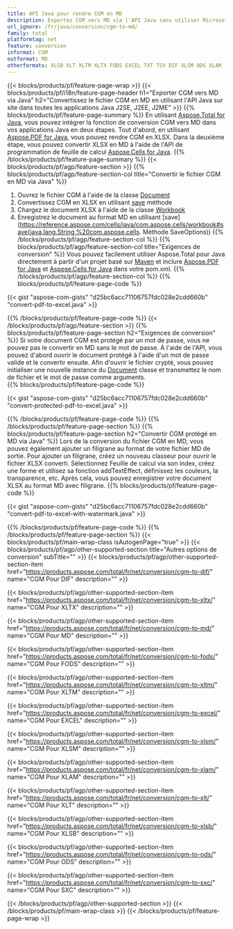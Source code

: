 ```yaml
---
title: API Java pour rendre CGM en MD
description: Exportez CGM vers MD via l'API Java sans utiliser Microsoft Excel ou Adobe Reader
url_ignore: /fr/java/conversion/cgm-to-md/
family: total
platformtag: net
feature: conversion
informat: CGM
outformat: MD
otherformats: XLSB XLT XLTM XLTX FODS EXCEL TXT TSV DIF XLSM ODS XLAM
---
```

{{< blocks/products/pf/feature-page-wrap >}}
{{< blocks/products/pf/i18n/feature-page-header h1="Exporter CGM vers MD via Java" h2="Convertissez le fichier CGM en MD en utilisant l'API Java sur site dans toutes les applications Java J2SE, J2EE, J2ME" >}}
{{% blocks/products/pf/feature-page-summary %}}
En utilisant [Aspose.Total for Java](https://products.aspose.com/total/java/), vous pouvez intégrer la fonction de conversion CGM vers MD dans vos applications Java en deux étapes. Tout d'abord, en utilisant [Aspose.PDF for Java](https://products.aspose.com/pdf/java/), vous pouvez rendre CGM en XLSX. Dans la deuxième étape, vous pouvez convertir XLSX en MD à l'aide de l'API de programmation de feuille de calcul [Aspose.Cells for Java](https://products.aspose.com/cells/java/).
{{% /blocks/products/pf/feature-page-summary  %}}
{{< blocks/products/pf/agp/feature-section >}}
{{% blocks/products/pf/agp/feature-section-col title="Convertir le fichier CGM en MD via Java" %}}
1. Ouvrez le fichier CGM à l'aide de la classe [Document](https://reference.aspose.com/pdf/java/com.aspose.pdf/Document)
2. Convertissez CGM en XLSX en utilisant [save](https://reference.aspose.com/pdf/java/com.aspose.pdf/Document#save-java.lang.String-com.aspose.pdf.SaveOptions- ) méthode
3. Chargez le document XLSX à l'aide de la classe [Workbook](https://reference.aspose.com/cells/java/com.aspose.cells/Workbook)
4. Enregistrez le document au format MD en utilisant [save](https://reference.aspose.com/cells/java/com.aspose.cells/workbook#save(java.lang.String,%20com.aspose.cells. Méthode SaveOptions))
{{% /blocks/products/pf/agp/feature-section-col %}}
{{% blocks/products/pf/agp/feature-section-col title="Exigences de conversion" %}}
Vous pouvez facilement utiliser Aspose.Total pour Java directement à partir d'un projet basé sur [Maven](https://repository.aspose.com/webapp/#/artifacts/browse/tree/General/repo/com/aspose/aspose-total) et inclure [Aspose.PDF for Java](https://docs.aspose.com/pdf/java/installation/) et [Aspose.Cells for Java](https://docs.aspose.com/cells/java/installation/) dans votre pom.xml.
{{% /blocks/products/pf/agp/feature-section-col %}}
{{% blocks/products/pf/feature-page-code %}}

{{< gist "aspose-com-gists" "d25bc6acc71106757fdc028e2cdd660b" "convert-pdf-to-excel.java" >}}


{{% /blocks/products/pf/feature-page-code %}}
{{< /blocks/products/pf/agp/feature-section >}}
{{% blocks/products/pf/feature-page-section  h2="Exigences de conversion" %}}
Si votre document CGM est protégé par un mot de passe, vous ne pouvez pas le convertir en MD sans le mot de passe. À l'aide de l'API, vous pouvez d'abord ouvrir le document protégé à l'aide d'un mot de passe valide et le convertir ensuite. Afin d'ouvrir le fichier crypté, vous pouvez initialiser une nouvelle instance du [Document](https://reference.aspose.com/pdf/java/com.aspose.pdf/Document#Document-java.lang.String-java.lang.String-) classe et transmettez le nom de fichier et le mot de passe comme arguments.  
{{% blocks/products/pf/feature-page-code %}}

{{< gist "aspose-com-gists" "d25bc6acc71106757fdc028e2cdd660b" "convert-protected-pdf-to-excel.java" >}}

{{% /blocks/products/pf/feature-page-code  %}}
{{% /blocks/products/pf/feature-page-section %}}
{{% blocks/products/pf/feature-page-section  h2="Convertir CGM protégé en MD via Java" %}}
Lors de la conversion du fichier CGM en MD, vous pouvez également ajouter un filigrane au format de votre fichier MD de sortie. Pour ajouter un filigrane, créez un nouveau classeur pour ouvrir le fichier XLSX converti. Sélectionnez Feuille de calcul via son index, créez une forme et utilisez sa fonction addTextEffect, définissez les couleurs, la transparence, etc. Après cela, vous pouvez enregistrer votre document XLSX au format MD avec filigrane. 
{{% blocks/products/pf/feature-page-code %}}

{{< gist "aspose-com-gists" "d25bc6acc71106757fdc028e2cdd660b" "convert-pdf-to-excel-with-watermark.java" >}}

{{% /blocks/products/pf/feature-page-code  %}}
{{% /blocks/products/pf/feature-page-section %}}
{{< blocks/products/pf/main-wrap-class isAutogenPage="true" >}}
{{< blocks/products/pf/agp/other-supported-section title="Autres options de conversion" subTitle="" >}}
{{< blocks/products/pf/agp/other-supported-section-item href="https://products.aspose.com/total/fr/net/conversion/cgm-to-dif/" name="CGM Pour DIF" description="" >}}

{{< blocks/products/pf/agp/other-supported-section-item href="https://products.aspose.com/total/fr/net/conversion/cgm-to-xltx/" name="CGM Pour XLTX" description="" >}}

{{< blocks/products/pf/agp/other-supported-section-item href="https://products.aspose.com/total/fr/net/conversion/cgm-to-md/" name="CGM Pour MD" description="" >}}

{{< blocks/products/pf/agp/other-supported-section-item href="https://products.aspose.com/total/fr/net/conversion/cgm-to-fods/" name="CGM Pour FODS" description="" >}}

{{< blocks/products/pf/agp/other-supported-section-item href="https://products.aspose.com/total/fr/net/conversion/cgm-to-xltm/" name="CGM Pour XLTM" description="" >}}

{{< blocks/products/pf/agp/other-supported-section-item href="https://products.aspose.com/total/fr/net/conversion/cgm-to-excel/" name="CGM Pour EXCEL" description="" >}}

{{< blocks/products/pf/agp/other-supported-section-item href="https://products.aspose.com/total/fr/net/conversion/cgm-to-xlsm/" name="CGM Pour XLSM" description="" >}}

{{< blocks/products/pf/agp/other-supported-section-item href="https://products.aspose.com/total/fr/net/conversion/cgm-to-xlam/" name="CGM Pour XLAM" description="" >}}

{{< blocks/products/pf/agp/other-supported-section-item href="https://products.aspose.com/total/fr/net/conversion/cgm-to-xlt/" name="CGM Pour XLT" description="" >}}

{{< blocks/products/pf/agp/other-supported-section-item href="https://products.aspose.com/total/fr/net/conversion/cgm-to-xlsb/" name="CGM Pour XLSB" description="" >}}

{{< blocks/products/pf/agp/other-supported-section-item href="https://products.aspose.com/total/fr/net/conversion/cgm-to-ods/" name="CGM Pour ODS" description="" >}}

{{< blocks/products/pf/agp/other-supported-section-item href="https://products.aspose.com/total/fr/net/conversion/cgm-to-sxc/" name="CGM Pour SXC" description="" >}}


{{< /blocks/products/pf/agp/other-supported-section >}}
{{< /blocks/products/pf/main-wrap-class >}}
{{< /blocks/products/pf/feature-page-wrap >}}